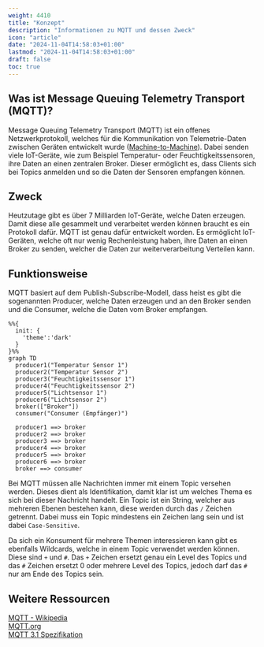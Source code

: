 ```yaml
---
weight: 4410
title: "Konzept"
description: "Informationen zu MQTT und dessen Zweck"
icon: "article"
date: "2024-11-04T14:58:03+01:00"
lastmod: "2024-11-04T14:58:03+01:00"
draft: false
toc: true
---
```


## Was ist Message Queuing Telemetry Transport (MQTT)?

Message Queuing Telemetry Transport (MQTT) ist ein offenes Netzwerkprotokoll,
welches für die Kommunikation von Telemetrie-Daten zwischen Geräten entwickelt
wurde ([Machine-to-Machine](https://de.wikipedia.org/wiki/Machine_to_Machine)). Dabei senden viele IoT-Geräte, wie zum Beispiel
Temperatur- oder Feuchtigkeitssensoren, ihre Daten an einen zentralen Broker.
Dieser ermöglicht es, dass Clients sich bei Topics anmelden und so die Daten
der Sensoren empfangen können.

## Zweck

Heutzutage gibt es über 7 Milliarden IoT-Geräte, welche Daten erzeugen.
Damit diese alle gesammelt und verarbeitet werden können braucht es ein
Protokoll dafür. MQTT ist genau dafür entwickelt worden. Es ermöglicht
IoT-Geräten, welche oft nur wenig Rechenleistung haben, ihre Daten an einen
Broker zu senden, welcher die Daten zur weiterverarbeitung Verteilen kann.

## Funktionsweise

MQTT basiert auf dem Publish-Subscribe-Modell, dass heist es gibt die
sogenannten Producer, welche Daten erzeugen und an den Broker senden und die
Consumer, welche die Daten vom Broker empfangen.

```mermaid
%%{
  init: {
    'theme':'dark'
  }
}%%
graph TD
  producer1("Temperatur Sensor 1")
  producer2("Temperatur Sensor 2")
  producer3("Feuchtigkeitssensor 1")
  producer4("Feuchtigkeitssensor 2")
  producer5("Lichtsensor 1")
  producer6("Lichtsensor 2")
  broker(["Broker"])
  consumer("Consumer (Empfänger)")

  producer1 ==> broker
  producer2 ==> broker
  producer3 ==> broker
  producer4 ==> broker
  producer5 ==> broker
  producer6 ==> broker
  broker ==> consumer
```

Bei MQTT müssen alle Nachrichten immer mit einem Topic versehen werden. Dieses
dient als Identifikation, damit klar ist um welches Thema es sich bei dieser
Nachricht handelt. Ein Topic ist ein String, welcher aus mehreren Ebenen
bestehen kann, diese werden durch das `/` Zeichen getrennt. Dabei muss ein Topic
mindestens ein Zeichen lang sein und ist dabei `Case-Sensitive`.

Da sich ein Konsument für mehrere Themen interessieren kann gibt es ebenfalls
Wildcards, welche in einem Topic verwendet werden können. Diese sind `+` und
`#`. Das `+` Zeichen ersetzt genau ein Level des Topics und das `#` Zeichen
ersetzt 0 oder mehrere Level des Topics, jedoch darf das `#` nur am Ende des
Topics sein.

## Weitere Ressourcen

[MQTT - Wikipedia](https://de.wikipedia.org/wiki/MQTT)  
[MQTT.org](https://mqtt.org/)  
[MQTT 3.1 Spezifikation](https://public.dhe.ibm.com/software/dw/webservices/ws-mqtt/mqtt-v3r1.html)  

